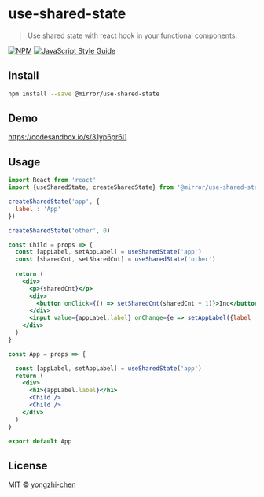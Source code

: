 # use-shared-state

> Use shared state with react hook in your functional components.

[![NPM](https://img.shields.io/npm/v/use-shared-state.svg)](https://www.npmjs.com/package/use-shared-state) [![JavaScript Style Guide](https://img.shields.io/badge/code_style-standard-brightgreen.svg)](https://standardjs.com)

## Install

```bash
npm install --save @mirror/use-shared-state
```

## Demo
https://codesandbox.io/s/31yp6pr6l1

## Usage

```jsx
import React from 'react'
import {useSharedState, createSharedState} from '@mirror/use-shared-state'

createSharedState('app', {
  label : 'App'
})

createSharedState('other', 0)

const Child = props => {
  const [appLabel, setAppLabel] = useSharedState('app')
  const [sharedCnt, setSharedCnt] = useSharedState('other')
  
  return (
    <div>
      <p>{sharedCnt}</p>
      <div>
        <button onClick={() => setSharedCnt(sharedCnt + 1)}>Inc</button>
      </div>
      <input value={appLabel.label} onChange={e => setAppLabel({label : e.target.value})} />
    </div>
  )
}

const App = props => {

  const [appLabel, setAppLabel] = useSharedState('app')
  return (
    <div>
      <h1>{appLabel.label}</h1>
      <Child />
      <Child />
    </div>
  )
}

export default App

```

## License

MIT © [yongzhi-chen](https://github.com/yongzhi-chen)
